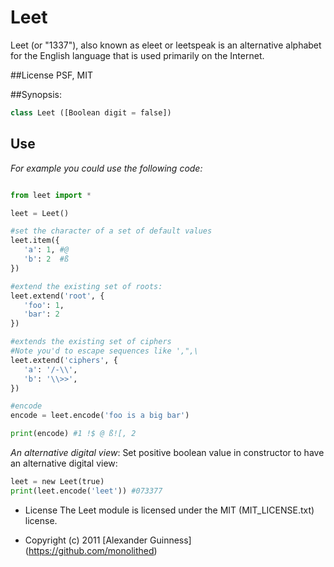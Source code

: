 # Leet

Leet (or "1337"), also known as eleet or leetspeak is an alternative alphabet for the English language that is used primarily on the Internet.

##License
    PSF, MIT

##Synopsis:
```python
class Leet ([Boolean digit = false])
```

## Use
*For example you could use the following code:*

```python

from leet import *

leet = Leet()

#set the character of a set of default values
leet.item({
   'a': 1, #@
   'b': 2  #ß
})

#extend the existing set of roots:
leet.extend('root', {
   'foo': 1,
   'bar': 2
})

#extends the existing set of ciphers
#Note you'd to escape sequences like ',",\
leet.extend('ciphers', {
   'a': '/-\\',
   'b': '\\>>',
})

#encode
encode = leet.encode('foo is a big bar')

print(encode) #1 !$ @ ß![, 2
```

*An alternative digital view*:
Set positive boolean value in constructor to have an alternative digital view:

```python
leet = new Leet(true)
print(leet.encode('leet')) #073377
```

* License
    The Leet module is licensed under the MIT (MIT_LICENSE.txt) license.

* Copyright (c) 2011 [Alexander Guinness] (https://github.com/monolithed)

